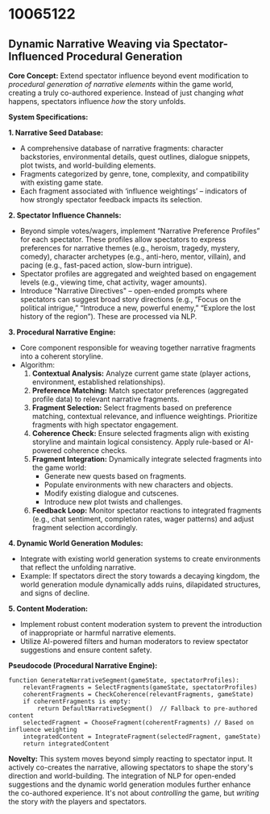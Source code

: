 # 10065122

## Dynamic Narrative Weaving via Spectator-Influenced Procedural Generation

**Core Concept:** Extend spectator influence beyond event modification to *procedural generation of narrative elements* within the game world, creating a truly co-authored experience. Instead of just changing *what* happens, spectators influence *how* the story unfolds.

**System Specifications:**

**1. Narrative Seed Database:**
   - A comprehensive database of narrative fragments: character backstories, environmental details, quest outlines, dialogue snippets, plot twists, and world-building elements.
   - Fragments categorized by genre, tone, complexity, and compatibility with existing game state.
   - Each fragment associated with ‘influence weightings’ – indicators of how strongly spectator feedback impacts its selection.

**2. Spectator Influence Channels:**
   - Beyond simple votes/wagers, implement “Narrative Preference Profiles” for each spectator. These profiles allow spectators to express preferences for narrative themes (e.g., heroism, tragedy, mystery, comedy), character archetypes (e.g., anti-hero, mentor, villain), and pacing (e.g., fast-paced action, slow-burn intrigue).
   - Spectator profiles are aggregated and weighted based on engagement levels (e.g., viewing time, chat activity, wager amounts).
   - Introduce "Narrative Directives" – open-ended prompts where spectators can suggest broad story directions (e.g., “Focus on the political intrigue,” “Introduce a new, powerful enemy,” “Explore the lost history of the region”). These are processed via NLP.

**3. Procedural Narrative Engine:**
   - Core component responsible for weaving together narrative fragments into a coherent storyline.
   - Algorithm:
      1. **Contextual Analysis:** Analyze current game state (player actions, environment, established relationships).
      2. **Preference Matching:**  Match spectator preferences (aggregated profile data) to relevant narrative fragments.
      3. **Fragment Selection:**  Select fragments based on preference matching, contextual relevance, and influence weightings. Prioritize fragments with high spectator engagement.
      4. **Coherence Check:**  Ensure selected fragments align with existing storyline and maintain logical consistency. Apply rule-based or AI-powered coherence checks.
      5. **Fragment Integration:**  Dynamically integrate selected fragments into the game world:
         - Generate new quests based on fragments.
         - Populate environments with new characters and objects.
         - Modify existing dialogue and cutscenes.
         - Introduce new plot twists and challenges.
      6. **Feedback Loop:**  Monitor spectator reactions to integrated fragments (e.g., chat sentiment, completion rates, wager patterns) and adjust fragment selection accordingly.

**4. Dynamic World Generation Modules:**
   - Integrate with existing world generation systems to create environments that reflect the unfolding narrative.
   - Example: If spectators direct the story towards a decaying kingdom, the world generation module dynamically adds ruins, dilapidated structures, and signs of decline.

**5. Content Moderation:**
   - Implement robust content moderation system to prevent the introduction of inappropriate or harmful narrative elements.
   - Utilize AI-powered filters and human moderators to review spectator suggestions and ensure content safety.

**Pseudocode (Procedural Narrative Engine):**

```
function GenerateNarrativeSegment(gameState, spectatorProfiles):
    relevantFragments = SelectFragments(gameState, spectatorProfiles)
    coherentFragments = CheckCoherence(relevantFragments, gameState)
    if coherentFragments is empty:
        return DefaultNarrativeSegment()  // Fallback to pre-authored content
    selectedFragment = ChooseFragment(coherentFragments) // Based on influence weighting
    integratedContent = IntegrateFragment(selectedFragment, gameState)
    return integratedContent
```

**Novelty:** This system moves beyond simply reacting to spectator input. It actively co-creates the narrative, allowing spectators to shape the story's direction and world-building.  The integration of NLP for open-ended suggestions and the dynamic world generation modules further enhance the co-authored experience. It's not about *controlling* the game, but *writing* the story *with* the players and spectators.